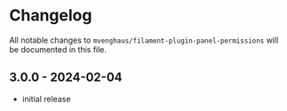 # Changelog

All notable changes to `mvenghaus/filament-plugin-panel-permissions` will be documented in this file.

## 3.0.0 - 2024-02-04

- initial release
